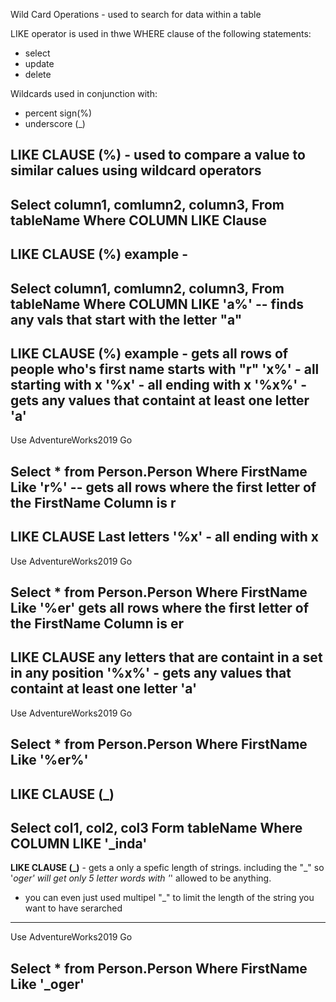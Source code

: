 Wild Card Operations - used to search for data within a table

LIKE operator is used in thwe WHERE clause of the following statements:
- select
- update
- delete 

Wildcards used in conjunction with:
- percent sign(%)
- underscore (_)

**LIKE CLAUSE (%)** - used to compare a value to similar calues using wildcard operators
------------------------------------------------
Select column1, comlumn2, column3, From tableName
Where COLUMN LIKE Clause
------------------------------------------------


**LIKE CLAUSE (%) example** - 
------------------------------------------------
Select column1, comlumn2, column3, From tableName
Where COLUMN LIKE 'a%' -- finds any vals that start with the letter "a"
------------------------------------------------



**LIKE CLAUSE (%) example** - gets all rows of people who's first name starts with "r"
'x%' - all starting with x
'%x' - all ending with x
'%x%' - gets any values that containt at least one letter 'a'
------------------------------------------------
Use AdventureWorks2019
Go

Select * from Person.Person
Where FirstName Like 'r%' -- gets all rows where the first letter of the FirstName Column is r
------------------------------------------------



**LIKE CLAUSE Last letters**
'%x' - all ending with x
------------------------------------------------
Use AdventureWorks2019
Go

Select * from Person.Person
Where FirstName Like '%er' gets all rows where the first letter of the FirstName Column is er
------------------------------------------------



**LIKE CLAUSE any letters that are containt in a set in any position**
'%x%' - gets any values that containt at least one letter 'a'
------------------------------------------------
Use AdventureWorks2019
Go


Select * from Person.Person
Where FirstName Like '%er%' 
------------------------------------------------




**LIKE CLAUSE (_)**
-------------------------------------------------
Select col1, col2, col3 Form tableName
Where COLUMN LIKE '_inda'
-------------------------------------------------



**LIKE CLAUSE (_)** - gets a only a spefic length of strings. including the "_" so '_oger' will get only 5 letter words with '_' allowed to be anything.
- you can even just used multipel "_" to limit the length of the string you want to have serarched
-------------------------------------------------
Use AdventureWorks2019
Go


Select * from Person.Person
Where FirstName Like '_oger' 
-------------------------------------------------








